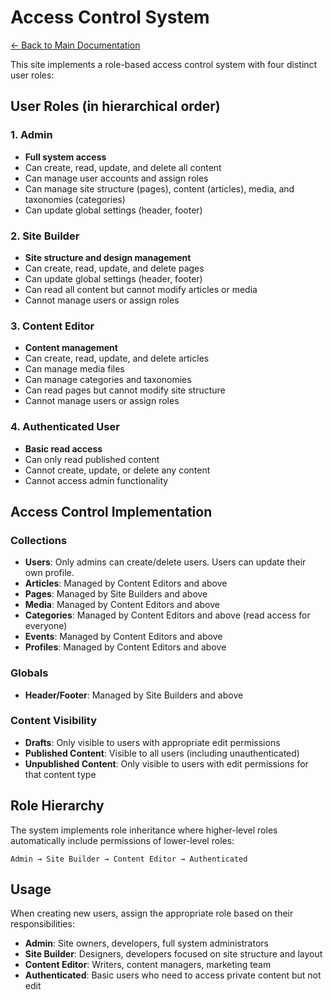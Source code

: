 # Access Control System

[← Back to Main Documentation](../../README.md)

This site implements a role-based access control system with four distinct user roles:

## User Roles (in hierarchical order)

### 1. **Admin**
- **Full system access**
- Can create, read, update, and delete all content
- Can manage user accounts and assign roles
- Can manage site structure (pages), content (articles), media, and taxonomies (categories)
- Can update global settings (header, footer)

### 2. **Site Builder** 
- **Site structure and design management**
- Can create, read, update, and delete pages
- Can update global settings (header, footer)
- Can read all content but cannot modify articles or media
- Cannot manage users or assign roles

### 3. **Content Editor**
- **Content management**
- Can create, read, update, and delete articles
- Can manage media files
- Can manage categories and taxonomies
- Can read pages but cannot modify site structure
- Cannot manage users or assign roles

### 4. **Authenticated User**
- **Basic read access**
- Can only read published content
- Cannot create, update, or delete any content
- Cannot access admin functionality

## Access Control Implementation

### Collections

- **Users**: Only admins can create/delete users. Users can update their own profile.
- **Articles**: Managed by Content Editors and above
- **Pages**: Managed by Site Builders and above  
- **Media**: Managed by Content Editors and above
- **Categories**: Managed by Content Editors and above (read access for everyone)
- **Events**: Managed by Content Editors and above
- **Profiles**: Managed by Content Editors and above

### Globals

- **Header/Footer**: Managed by Site Builders and above

### Content Visibility

- **Drafts**: Only visible to users with appropriate edit permissions
- **Published Content**: Visible to all users (including unauthenticated)
- **Unpublished Content**: Only visible to users with edit permissions for that content type

## Role Hierarchy

The system implements role inheritance where higher-level roles automatically include permissions of lower-level roles:

```
Admin → Site Builder → Content Editor → Authenticated
```

## Usage

When creating new users, assign the appropriate role based on their responsibilities:

- **Admin**: Site owners, developers, full system administrators
- **Site Builder**: Designers, developers focused on site structure and layout
- **Content Editor**: Writers, content managers, marketing team
- **Authenticated**: Basic users who need to access private content but not edit